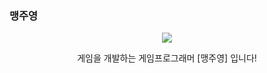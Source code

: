 ### 맹주영

<!--
**meng-joo/meng-joo** is a ✨ _special_ ✨ repository because its `README.md` (this file) appears on your GitHub profile.

Here are some ideas to get you started:

- 🔭 I’m currently working on ...
- 🌱 I’m currently learning ...
- 👯 I’m looking to collaborate on ...
- 🤔 I’m looking for help with ...
- 💬 Ask me about ...
- 📫 How to reach me: ...
- 😄 Pronouns: ...
- ⚡ Fun fact: ...
-->
<div align="center">
  
<img src="https://i3.ruliweb.com/ori/5/6/1/B/561BB1E3465F64002D](https://i.ytimg.com/vi/N6HM-U3bPQI](https://greenium.kr/wp-content/uploads/2021/11/21130_%EA%B7%B8%EB%A6%AC%EB%8B%88%EC%97%84_2%EB%8F%84%EC%94%A8_%EC%82%AC%EB%A7%89%ED%99%94-1-1.jpg">

  게임을 개발하는 게임프로그래머 [맹주영] 입니다!

</div>
